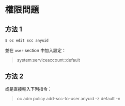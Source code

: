 
權限問題
======

## 方法 1

```bash
$ oc edit scc anyuid
```

並在 `user` section 中加入設定：

> system:serviceaccount:<project-name>:default


## 方法 2

或是直接輸入下列指令：

> oc adm policy add-scc-to-user anyuid -z default -n <project-name>